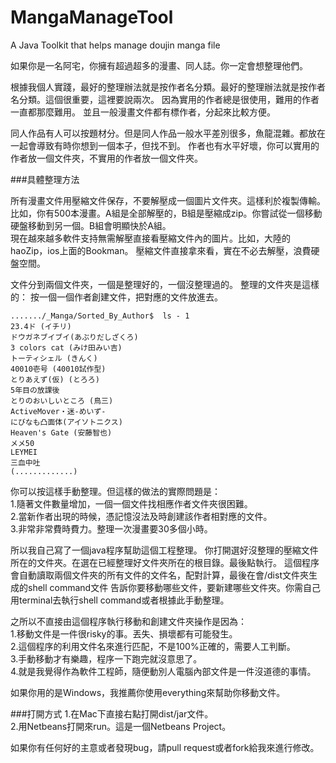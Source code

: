 MangaManageTool
===============

A Java Toolkit that helps manage doujin manga file 

如果你是一名阿宅，你擁有超過超多的漫畫、同人誌。你一定會想整理他們。 
  
 
根據我個人實踐，最好的整理辦法就是按作者名分類。最好的整理辦法就是按作者名分類。這個很重要，這裡要說兩次。
因為實用的作者總是很使用，難用的作者一直都那麼難用。
並且一般漫畫文件都有標作者，分起來比較方便。

同人作品有人可以按題材分。但是同人作品一般水平差別很多，魚龍混雜。都放在一起會導致有時你想到一個本子，但找不到。
作者也有水平好壞，你可以實用的作者放一個文件夾，不實用的作者放一個文件夾。
 



###具體整理方法  

所有漫畫文件用壓縮文件保存，不要解壓成一個圖片文件夾。這樣利於複製傳輸。
比如，你有500本漫畫。A組是全部解壓的，B組是壓縮成zip。你嘗試從一個移動硬盤移動到另一個。B組會明顯快於A組。  
現在越來越多軟件支持無需解壓直接看壓縮文件內的圖片。比如，大陸的haoZip，ios上面的Bookman。
壓縮文件直接拿來看，實在不必去解壓，浪費硬盤空間。 
 
文件分到兩個文件夾，一個是整理好的，一個沒整理過的。
整理的文件夾是這樣的： 按一個一個作者創建文件，把對應的文件放進去。

    ......./_Manga/Sorted_By_Author$  ls - 1
    23.4ド (イチリ)      
    ドウガネブイブイ(あぶりだしざくろ)  
    3 colors cat (みけ田みい吉)    
    トーティシェル (きんく)  
    40010壱号 (40010試作型)   
    とりあえず(仮) (とろろ)  
    5年目の放課後  
    とりのおいしいところ (鳥三)  
    ActiveMover・迷-めいず-  
    にびなも凸面体(アイソトニクス)  
    Heaven's Gate (安藤智也)  
    メメ50  
    LEYMEI  
    三血中吐     
    (.............)




你可以按這樣手動整理。但這樣的做法的實際問題是：            
1.隨著文件數量增加，一個一個文件找相應作者文件夾很困難。     
2.當新作者出現的時候，憑記憶沒法及時創建該作者相對應的文件。     
3.非常非常費時費力。整理一次漫畫要30多個小時。     

所以我自己寫了一個java程序幫助這個工程整理。 
你打開選好沒整理的壓縮文件所在的文件夾。在選在已經整理好文件夾所在的根目錄。最後點執行。
這個程序會自動讀取兩個文件夾的所有文件的文件名，配對計算，最後在會/dist文件夾生成的shell command文件
告訴你要移動哪些文件，要新建哪些文件夾。你需自己用terminal去執行shell command或者根據此手動整理。

之所以不直接由這個程序執行移動和創建文件夾操作是因為：   
1.移動文件是一件很risky的事。丟失、損壞都有可能發生。  
2.這個程序的利用文件名來進行匹配，不是100%正確的，需要人工判斷。   
3.手動移動才有樂趣，程序一下跑完就沒意思了。    
4.就是我覺得作為軟件工程師，隨便動別人電腦內部文件是一件沒道德的事情。

如果你用的是Windows，我推薦你使用everything來幫助你移動文件。

###打開方式
1.在Mac下直接右點打開dist/jar文件。   
2.用Netbeans打開來run。這是一個Netbeans Project。 

如果你有任何好的主意或者發現bug，請pull request或者fork給我來進行修改。

